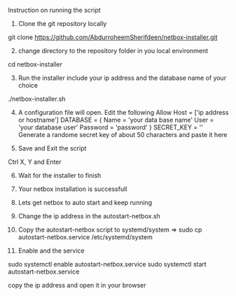 Instruction on running the script

1. Clone the git repository locally

git clone https://github.com/AbdurroheemSherifdeen/netbox-installer.git

2. change directory to the repository folder in you local environment

cd netbox-installer

3. Run the installer include your ip address and the database name of your choice

./netbox-installer.sh <ip address> <database name>

4. A configuration file will open. Edit the following
	Allow Host = ['ip address or hostname']
	DATABASE = { 
			Name = 'your data base name'
			User = 'your database user'
			Password = 'password'
		   }
	SECRET_KEY = ''
Generate a randome secret key of about 50 characters and paste it here

5. Save and Exit the script

Ctrl X, Y and Enter

6. Wait for the installer to finish

7. Your netbox installation is successfull

8. Lets get netbox to auto start and keep running

9. Change the ip address in the autostart-netbox.sh
	
10. Copy the autostart-netbox script to systemd/system
	=> sudo cp autostart-netbox.service /etc/systemd/system

11. Enable and the service

sudo systemctl enable autostart-netbox.service
sudo systemctl start autostart-netbox.service

copy the ip address and open it in your browser
